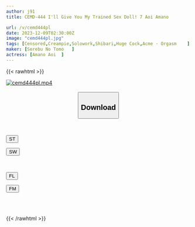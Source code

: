 ```yaml
---
author: j91
title: CEMD-444 I'll Give You My Trained Sex Doll! 7 Aoi Amano

url: /v/cemd444pl
date: 2023-12-09T02:30:00Z
image: "cemd444pl.jpg"
tags: [Censored,Creampie,Solowork,Shibari,Huge Cock,Acme · Orgasm	 ]
maker: [Serebu No Tomo   ]
actress: [Amano Aoi  ]
---
```



{{< rawhtml >}}

<div class="video" data-videoid="0eOa8LVwDoUbXwL">
    <a href="javascript:;">
        <img src="/v/cemd444pl/cemd444pl.jpg" width="WIDTH" height="HEIGHT" alt="cemd444pl.mp4" loading="lazy">
    </a>
</div>

<script type="text/javascript" src="https://j91.asia/asset/on-demand-st.js"></script>

<br>
  <link rel="stylesheet" href="https://j91.asia/asset/bs5.css">
  
  <center>
  <button class="btn btn-primary" type="button" data-bs-toggle="collapse" data-bs-target=".multi-collapse" aria-expanded="false" aria-controls="multiCollapseExample1 multiCollapseExample2"><h2>Download</h2></button></center>
</p>
<div class="row">
  <div class="col">
    <div class="collapse multi-collapse" id="multiCollapseExample1">
      <div class="card card-body">
	      	      <br>
<div class="buttons">  
<p><a href="https://streamtape.to/v/0eOa8LVwDoUbXwL" target="_blank"><button class="btn-hover color-3"><i class="fa fa-download"></i> ST</button></a></p>
<p><a href="https://flaswish.com/p7kp7a2uhvo6" target="_blank"><button class="btn-hover color-2"><i class="fa fa-download"></i> SW</button></a></p></div>
    </div>
  </div>
</div>
  <div class="col">
    <div class="collapse multi-collapse" id="multiCollapseExample2">
      <div class="card card-body">
	      <br>
<div class="buttons">
<p><a href="javascript:;" target="_blank"><button class="btn-hover color-9"><i class="fa fa-download"></i> FL</button></a></p>
<p><a href="javascript:;" target="_blank"><button class="btn-hover color-8"><i class="fa fa-download"></i> FM</button></a></p></div>
<br><br>
      </div>
    </div>
  </div>
</div>

{{< /rawhtml >}}